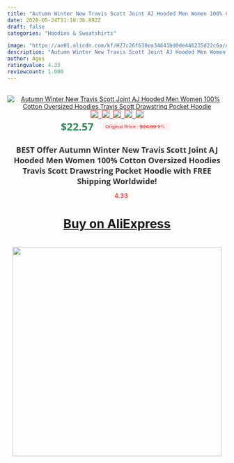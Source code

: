 ```yaml
---
title: "Autumn Winter New Travis Scott Joint AJ Hooded Men Women 100% Cotton Oversized Hoodies Travis Scott Drawstring Pocket Hoodie"
date: 2020-05-24T11:10:36.892Z
draft: false
categories: "Hoodies & Sweatshirts"

image: "https://ae01.alicdn.com/kf/H27c26f630ea34641bd0de446235d22c6a/Autumn-Winter-New-Travis-Scott-Joint-AJ-Hooded-Men-Women-100-Cotton-Oversized-Hoodies-Travis-Scott.jpg"
description: "Autumn Winter New Travis Scott Joint AJ Hooded Men Women 100% Cotton Oversized Hoodies Travis Scott Drawstring Pocket Hoodie"
author: Agus
ratingvalue: 4.33
reviewcount: 1.000
---
```

<br>
<div style="text-align: center;">
<a href="https://s.click.aliexpress.com/e/_At3zoD" target="_blank" rel="nofollow noopener noreferrer"><img alt="Autumn Winter New Travis Scott Joint AJ Hooded Men Women 100% Cotton Oversized Hoodies Travis Scott Drawstring Pocket Hoodie" class="magnifier-image" src="https://ae01.alicdn.com/kf/H27c26f630ea34641bd0de446235d22c6a/Autumn-Winter-New-Travis-Scott-Joint-AJ-Hooded-Men-Women-100-Cotton-Oversized-Hoodies-Travis-Scott.jpg_640x640.jpg">
<br>
<img style="border:1px solid salmon" src="https://ae01.alicdn.com/kf/H27c26f630ea34641bd0de446235d22c6a/Autumn-Winter-New-Travis-Scott-Joint-AJ-Hooded-Men-Women-100-Cotton-Oversized-Hoodies-Travis-Scott.jpg_120x120.jpg">&nbsp;&nbsp;<img style="border:1px solid salmon" src="https://ae01.alicdn.com/kf/H33d679d0be0c43e2a48e3107a14caa460/Autumn-Winter-New-Travis-Scott-Joint-AJ-Hooded-Men-Women-100-Cotton-Oversized-Hoodies-Travis-Scott.jpg_120x120.jpg">&nbsp;&nbsp;<img style="border:1px solid salmon" src="https://ae01.alicdn.com/kf/H18507e8622534eaba7c94812a310e1a0n/Autumn-Winter-New-Travis-Scott-Joint-AJ-Hooded-Men-Women-100-Cotton-Oversized-Hoodies-Travis-Scott.jpg_120x120.jpg">&nbsp;&nbsp;<img style="border:1px solid salmon" src="https://ae01.alicdn.com/kf/Hbb0ff5e14b73457a87cab918bfa883c6Y/Autumn-Winter-New-Travis-Scott-Joint-AJ-Hooded-Men-Women-100-Cotton-Oversized-Hoodies-Travis-Scott.jpg_120x120.jpg">&nbsp;&nbsp;<img style="border:1px solid salmon" src="https://ae01.alicdn.com/kf/Had570012390844aaaed8ad37b2df6057Q/Autumn-Winter-New-Travis-Scott-Joint-AJ-Hooded-Men-Women-100-Cotton-Oversized-Hoodies-Travis-Scott.jpg_120x120.jpg"></a></div><br0>
<div style="text-align: center;"><span style="background-color: white; border: 0px; box-sizing: border-box; color: seagreen; display: inline-block; font-family: &quot;open sans&quot; , &quot;arial&quot; , &quot;helvetica&quot; , sans-serif , &quot;heiti&quot;; font-size: 24px; font-stretch: inherit; font-weight: 700; line-height: inherit; margin: 0px 10px 0px 0px; padding: 0px; vertical-align: middle;">$22.57 </span>
<span style="background: rgb(255 , 241 , 241); border-radius: 3px; border: 0px; box-sizing: border-box; color: #ff4747; display: inline-block; font-family: inherit; font-size: 12px; font-stretch: inherit; font-style: inherit; font-variant: inherit; font-weight: 600; line-height: inherit; margin: 0px; padding: 2px 5px; transform: scale(0.9); vertical-align: middle;">Original Price : <b style="text-decoration: line-through;">$24.80 </b> 9%&nbsp;&nbsp;</span></div>
<h1 style="color: #333333; display: inline-block; font-family: &quot;open sans&quot; , &quot;arial&quot; , &quot;helvetica&quot; , sans-serif , &quot;heiti&quot;; font-size: 18px; font-stretch: inherit; font-weight: 700; text-align: center;">BEST Offer Autumn Winter New Travis Scott Joint AJ Hooded Men Women 100% Cotton Oversized Hoodies Travis Scott Drawstring Pocket Hoodie with FREE Shipping Worldwide!</h1>
<div style="color: #ff4747; text-align: center;">
<img src="https://4.bp.blogspot.com/-M0ZcTcb-5uY/XleCXlxnR4I/AAAAAAAAAEc/OrjgMkXV1oMQFaCRZj5HQwOCBcu3w1FegCPcBGAYYCw/s1600/star.png" style="height: 15px;">&nbsp;<b>4.33</b></div>
<div class="button_cont" align="center"><a class="buynow_a" href="https://s.click.aliexpress.com/e/_At3zoD" target="_blank" rel="nofollow noopener noreferrer"><H1>Buy on AliExpress</H1></a></div><br>
<div class="separator" style="clear: both; text-align: center;">
<img src="https://lh3.googleusercontent.com/-pTy5HemUv9M/XlePHvY0dAI/AAAAAAAAAE4/0nX5iRUoIWY8eMW9Dpxeirr157OZliDIgCLcBGAsYHQ/s1600/badge.gif" width="480">
</div>
